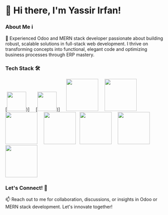 # 👋 Hi there, I'm Yassir Irfan!

### About Me ℹ️

🌟 Experienced Odoo and MERN stack developer passionate about building robust, scalable solutions in full-stack web development. I thrive on transforming concepts into functional, elegant code and optimizing business processes through ERP mastery.

### Tech Stack 🛠️

[<img src="https://cdn.jsdelivr.net/gh/devicons/devicon/icons/python/python-original-wordmark.svg" width="60"/>)] &nbsp; &nbsp;
[<img src="https://cdn.jsdelivr.net/gh/devicons/devicon/icons/javascript/javascript-original.svg" width="60"/>)] &nbsp; &nbsp;
[<img src="https://cdn.jsdelivr.net/gh/devicons/devicon/icons/nodejs/nodejs-original-wordmark.svg" width="100"/>](https://nodejs.org/) &nbsp; &nbsp;
[<img src="https://cdn.jsdelivr.net/gh/devicons/devicon/icons/react/react-original.svg" width="100"/>](https://reactjs.org/) &nbsp;
[<img src="https://cdn.jsdelivr.net/gh/devicons/devicon/icons/postgresql/postgresql-original.svg" width="100"/>](https://www.postgresql.org/) &nbsp; &nbsp;
[<img src="https://cdn.jsdelivr.net/gh/devicons/devicon/icons/nginx/nginx-original.svg" width="100"/>](https://www.nginx.com/) &nbsp;
[<img src="https://cdn.jsdelivr.net/gh/devicons/devicon/icons/bootstrap/bootstrap-original.svg" width="100"/>](https://getbootstrap.com/) &nbsp; &nbsp;
[<img src="https://cdn.jsdelivr.net/gh/devicons/devicon/icons/amazonwebservices/amazonwebservices-original.svg" width="100"/>](https://aws.amazon.com/) &nbsp; &nbsp;
[<img src="https://cdn.jsdelivr.net/gh/devicons/devicon/icons/jquery/jquery-original.svg" width="100"/>](https://jquery.com/)

### Let's Connect! 🌟

📫 Reach out to me for collaboration, discussions, or insights in Odoo or MERN stack development. Let's innovate together!
